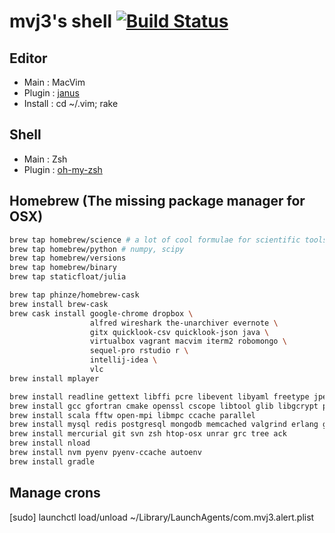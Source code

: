 mvj3's shell [![Build Status](https://travis-ci.org/mvj3/mvj3shell.png)](https://travis-ci.org/mvj3/mvj3shell)
======================================

Editor
--------------------------------------
* Main     : MacVim
* Plugin   : [janus](https://github.com/carlhuda/janus)
* Install  : cd ~/.vim; rake

Shell
--------------------------------------
* Main     : Zsh
* Plugin   : [oh-my-zsh](https://github.com/robbyrussell/oh-my-zsh)


Homebrew (The missing package manager for OSX)
--------------------------------------
```zsh
brew tap homebrew/science # a lot of cool formulae for scientific tools
brew tap homebrew/python # numpy, scipy
brew tap homebrew/versions
brew tap homebrew/binary
brew tap staticfloat/julia

brew tap phinze/homebrew-cask
brew install brew-cask
brew cask install google-chrome dropbox \
                  alfred wireshark the-unarchiver evernote \
                  gitx quicklook-csv quicklook-json java \
                  virtualbox vagrant macvim iterm2 robomongo \
                  sequel-pro rstudio r \
                  intellij-idea \
                  vlc
brew install mplayer

brew install readline gettext libffi pcre libevent libyaml freetype jpeg libpng libtiff fontconfig
brew install gcc gfortran cmake openssl cscope libtool glib libgcrypt pkg-config
brew install scala fftw open-mpi libmpc ccache parallel
brew install mysql redis postgresql mongodb memcached valgrind erlang go node phantomjs lua v8 neo4j
brew install mercurial git svn zsh htop-osx unrar grc tree ack
brew install nload
brew install nvm pyenv pyenv-ccache autoenv
brew install gradle
```

Manage crons
--------------------------------------
[sudo] launchctl load/unload ~/Library/LaunchAgents/com.mvj3.alert.plist
